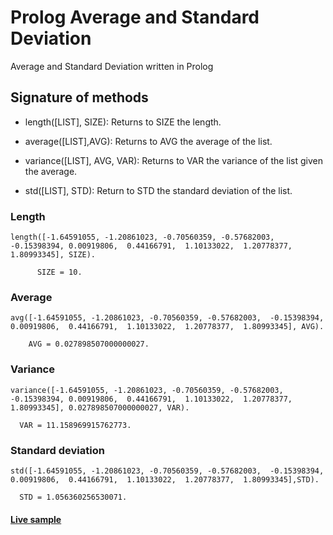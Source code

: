 # Prolog Average and Standard Deviation
Average and Standard Deviation written in Prolog
		
## Signature of methods

* length([LIST], SIZE): Returns to SIZE the length.

* average([LIST],AVG): Returns to AVG the average of the list.

* variance([LIST], AVG, VAR): Returns to VAR the variance of the list given the average.

* std([LIST], STD): Return to STD the standard deviation of the list.


###	Length

    length([-1.64591055, -1.20861023, -0.70560359, -0.57682003,  -0.15398394, 0.00919806,  0.44166791,  1.10133022,  1.20778377,  1.80993345], SIZE).
	
		  SIZE = 10.
  
###	Average
	
    avg([-1.64591055, -1.20861023, -0.70560359, -0.57682003,  -0.15398394, 0.00919806,  0.44166791,  1.10133022,  1.20778377,  1.80993345], AVG).
	
		AVG = 0.027898507000000027.

###	Variance

    variance([-1.64591055, -1.20861023, -0.70560359, -0.57682003,  -0.15398394, 0.00919806,  0.44166791,  1.10133022,  1.20778377,  1.80993345], 0.027898507000000027, VAR).
    
      VAR = 11.158969915762773.

###	Standard deviation

    std([-1.64591055, -1.20861023, -0.70560359, -0.57682003,  -0.15398394, 0.00919806,  0.44166791,  1.10133022,  1.20778377,  1.80993345],STD).
    
      STD = 1.056360256530071.
      
 #### [Live sample](https://rextester.com/TIG33540)
